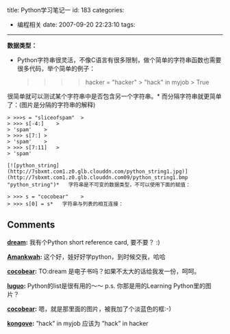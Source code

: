 title: Python学习笔记一
id: 183
categories:
  - 编程相关
date: 2007-09-20 22:23:10
tags:
---

**数据类型：**

*   Python字符串很灵活，不像C语言有很多限制，做个简单的字符串函数也需要很多代码，举个简单的例子：

	> >>>hacker = "hacker"	> 
	> >>>"hack" in myjob	> 
	> True

很简单就可以测试某个字符串中是否包含另一个字符串。*   而分隔字符串就更简单了：(图片是分隔的字符串的解释)

	> >>>s = "sliceofspam"	> 
	> >>> s[-4:]	> 
	> 'spam'	> 
	> >>> s[7:]	> 
	> 'spam'	> 
	> >>> s[7:11]	> 
	> 'spam'

	[![python_string](http://7sbxmt.com1.z0.glb.clouddn.com/python_string1.jpg)](http://7sbxmt.com1.z0.glb.clouddn.com09/python_string1.bmp "python_string")*   字符串是不可变的数据类型，不可以使用下面的赋值：

	> >>> s = "cocobear"	> 
	> >>> s[0] = s*   字符串与列表的相互连接：
## Comments

**[dream](#1786 "2007-09-24 14:45:54"):** 我有个Python short reference card, 要不要？ :)

**[Amankwah](#1787 "2007-09-24 18:35:14"):** 这个好，娃好好学python，到时候交我，哈哈

**[cocobear](#1792 "2007-09-24 19:06:31"):** TO:dream 是电子书吗？如果不太大的话给我发一份，呵呵。

**[luguo](#1763 "2007-09-21 13:38:49"):** Python的list是很有用的～～ p.s. 你那是用的Learning Python里的图片？

**[cocobear](#1766 "2007-09-21 22:49:36"):** 嗯，就是那里面的图片，被我加了个淡蓝色的框:-)

**[kongove](#3442 "2008-06-23 18:13:41"):** ”hack” in myjob 应该为 ”hack” in hacker

